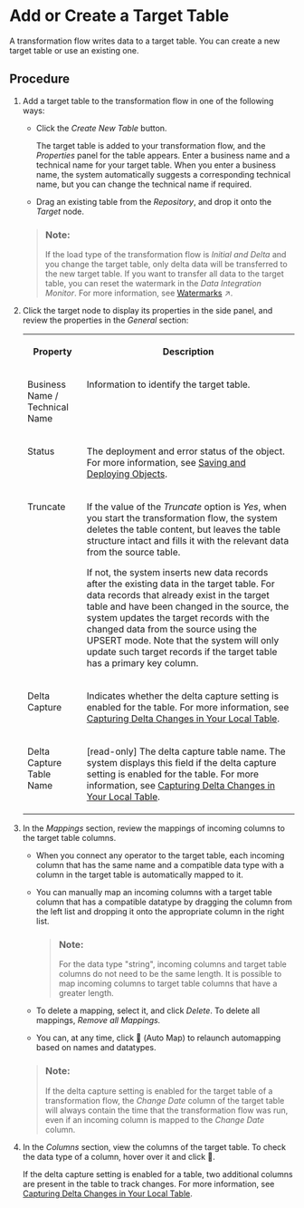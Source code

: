 <!-- loio0950746ab4444e5ca6a665ee1b0380a1 -->

<link rel="stylesheet" type="text/css" href="../css/sap-icons.css"/>

# Add or Create a Target Table

A transformation flow writes data to a target table. You can create a new target table or use an existing one.



## Procedure

1.  Add a target table to the transformation flow in one of the following ways:

    -   Click the *Create New Table* button.

        The target table is added to your transformation flow, and the *Properties* panel for the table appears. Enter a business name and a technical name for your target table. When you enter a business name, the system automatically suggests a corresponding technical name, but you can change the technical name if required.

    -   Drag an existing table from the *Repository*, and drop it onto the *Target* node.


    > ### Note:  
    > If the load type of the transformation flow is *Initial and Delta* and you change the target table, only delta data will be transferred to the new target table. If you want to transfer all data to the target table, you can reset the watermark in the *Data Integration Monitor*. For more information, see [Watermarks](https://help.sap.com/viewer/9f36ca35bc6145e4acdef6b4d852d560/DEV_CURRENT/en-US/890897f00a4944c7a6f90d3816a8d4c6.html "") :arrow_upper_right:.

2.  Click the target node to display its properties in the side panel, and review the properties in the *General* section:


    <table>
    <tr>
    <th valign="top">

    Property
    
    </th>
    <th valign="top">

    Description
    
    </th>
    </tr>
    <tr>
    <td valign="top">
    
    Business Name / Technical Name
    
    </td>
    <td valign="top">
    
    Information to identify the target table.
    
    </td>
    </tr>
    <tr>
    <td valign="top">
    
    Status
    
    </td>
    <td valign="top">
    
    The deployment and error status of the object. For more information, see [Saving and Deploying Objects](../Creating-Finding-Sharing-Objects/saving-and-deploying-objects-7c0b560.md).
    
    </td>
    </tr>
    <tr>
    <td valign="top">
    
    Truncate
    
    </td>
    <td valign="top">
    
    If the value of the *Truncate* option is *Yes*, when you start the transformation flow, the system deletes the table content, but leaves the table structure intact and fills it with the relevant data from the source table.

    If not, the system inserts new data records after the existing data in the target table. For data records that already exist in the target table and have been changed in the source, the system updates the target records with the changed data from the source using the UPSERT mode. Note that the system will only update such target records if the target table has a primary key column.
    
    </td>
    </tr>
    <tr>
    <td valign="top">
    
    Delta Capture
    
    </td>
    <td valign="top">
    
    Indicates whether the delta capture setting is enabled for the table. For more information, see [Capturing Delta Changes in Your Local Table](capturing-delta-changes-in-your-local-table-154bdff.md).
    
    </td>
    </tr>
    <tr>
    <td valign="top">
    
    Delta Capture Table Name
    
    </td>
    <td valign="top">
    
    \[read-only\] The delta capture table name. The system displays this field if the delta capture setting is enabled for the table. For more information, see [Capturing Delta Changes in Your Local Table](capturing-delta-changes-in-your-local-table-154bdff.md).
    
    </td>
    </tr>
    </table>
    
3.  In the *Mappings* section, review the mappings of incoming columns to the target table columns.

    -   When you connect any operator to the target table, each incoming column that has the same name and a compatible data type with a column in the target table is automatically mapped to it.

    -   You can manually map an incoming columns with a target table column that has a compatible datatype by dragging the column from the left list and dropping it onto the appropriate column in the right list.

        > ### Note:  
        > For the data type "string", incoming columns and target table columns do not need to be the same length. It is possible to map incoming columns to target table columns that have a greater length.

    -   To delete a mapping, select it, and click *Delete*. To delete all mappings, *Remove all Mappings.*

    -   You can, at any time, click <span class="FPA-icons"></span> \(Auto Map\) to relaunch automapping based on names and datatypes.


    > ### Note:  
    > If the delta capture setting is enabled for the target table of a transformation flow, the *Change Date* column of the target table will always contain the time that the transformation flow was run, even if an incoming column is mapped to the *Change Date* column.

4.  In the *Columns* section, view the columns of the target table. To check the data type of a column, hover over it and click <span class="FPA-icons"></span>.

    If the delta capture setting is enabled for a table, two additional columns are present in the table to track changes. For more information, see [Capturing Delta Changes in Your Local Table](capturing-delta-changes-in-your-local-table-154bdff.md).


